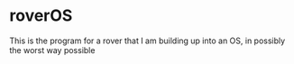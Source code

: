 # roverOS
This is the program for a rover that I am building up into an OS, in possibly the worst way possible
